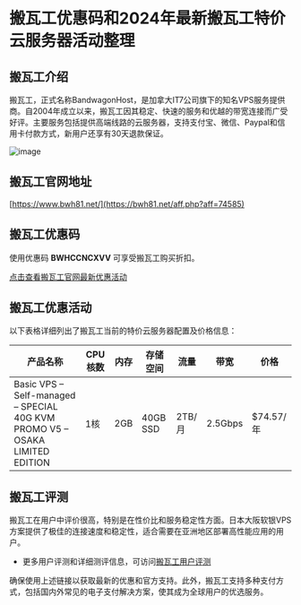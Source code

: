 # 搬瓦工优惠码和2024年最新搬瓦工特价云服务器活动整理

## 搬瓦工介绍
搬瓦工，正式名称BandwagonHost，是加拿大IT7公司旗下的知名VPS服务提供商。自2004年成立以来，搬瓦工因其稳定、快速的服务和优越的带宽连接而广受好评。主要服务包括提供高端线路的云服务器，支持支付宝、微信、Paypal和信用卡付款方式，新用户还享有30天退款保证。

![image](https://github.com/genr6022/banwagong/assets/167761397/d4180604-f921-4b57-b514-24cdf594c9ba)

## 搬瓦工官网地址
[https://www.bwh81.net/](https://bwh81.net/aff.php?aff=74585)

## 搬瓦工优惠码
使用优惠码 **BWHCCNCXVV** 可享受搬瓦工购买折扣。

[点击查看搬瓦工官网最新优惠活动](https://bwh81.net/aff.php?aff=74585)

## 搬瓦工优惠活动
以下表格详细列出了搬瓦工当前的特价云服务器配置及价格信息：

| 产品名称                                     | CPU核数 | 内存  | 存储空间   | 流量     | 带宽    | 价格     |
|------------------------------------------|---------|------|------------|---------|--------|----------|
| Basic VPS – Self-managed – SPECIAL 40G KVM PROMO V5 – OSAKA LIMITED EDITION | 1核    | 2GB | 40GB SSD | 2TB/月  | 2.5Gbps | $74.57/年 |

## 搬瓦工评测
搬瓦工在用户中评价很高，特别是在性价比和服务稳定性方面。日本大阪软银VPS方案提供了极佳的连接速度和稳定性，适合需要在亚洲地区部署高性能应用的用户。

- 更多用户评测和详细测评信息，可访问[搬瓦工用户评测](https://bwh81.net/aff.php?aff=74585)

确保使用上述链接以获取最新的优惠和官方支持。此外，搬瓦工支持多种支付方式，包括国内外常见的电子支付解决方案，使其成为全球用户的优选服务。
